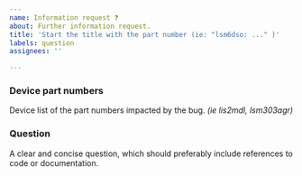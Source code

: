 ```yaml
---
name: Information request ❓
about: Further information request.
title: 'Start the title with the part number (ie: "lsm6dso: ..." )'
labels: question
assignees: ''

---
```


### Device part numbers

Device list of the part numbers impacted by the bug. *(ie lis2mdl, lsm303agr)*

### Question

A clear and concise question, which should preferably include references to code or documentation.